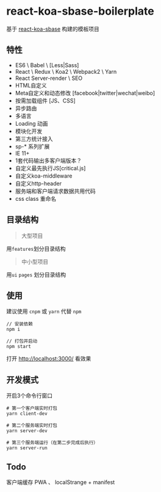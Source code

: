 # react-koa-sbase-boilerplate

基于 [react-koa-sbase](url=https://github.com/dongwenxiao/react-koa-sbase) 构建的模板项目

## 特性

- ES6 \ Babel \ [Less|Sass]
- React \ Redux \ Koa2 \ Webpack2 \ Yarn
- React Server-render \ SEO
- HTML自定义
- Meta自定义和动态修改 [facebook|twitter|wechat|weibo]
- 按需加载组件 [JS、CSS]
- 异步路由
- 多语言
- Loading 动画
- 模块化开发
- 第三方统计接入
- sp-* 系列扩展
- IE 11+
- 1套代码输出多客户端版本？
- 自定义最先执行JS[critical.js]
- 自定义koa-middleware
- 自定义http-header
- 服务端和客户端请求数据共用代码
- css class 重命名


## 目录结构

> 大型项目

用```features```划分目录结构

> 中小型项目

用```ui``` ```pages``` 划分目录结构


## 使用

建议使用 ```cnpm``` 或 ```yarn``` 代替 ```npm```


```
// 安装依赖
npm i

// 打包并启动
npm start

```

打开 [http://localhost:3000/](http://localhost:3000/) 看效果


## 开发模式

开启3个命令行窗口

```
# 第一个客户端实时打包
yarn client-dev
```


```
# 第二个服务端实时打包
yarn server-dev
```


```
# 第三个服务端运行（在第二步完成后执行）
yarn server-run
```

## Todo

客户端缓存 PWA 、 localStrange + manifest